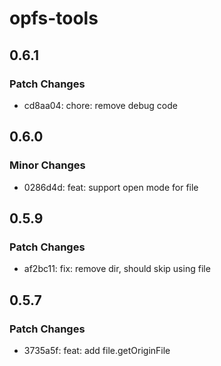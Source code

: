 # opfs-tools

## 0.6.1

### Patch Changes

- cd8aa04: chore: remove debug code

## 0.6.0

### Minor Changes

- 0286d4d: feat: support open mode for file

## 0.5.9

### Patch Changes

- af2bc11: fix: remove dir, should skip using file

## 0.5.7

### Patch Changes

- 3735a5f: feat: add file.getOriginFile
